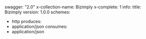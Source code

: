 swagger: "2.0"
x-collection-name: Bizimply
x-complete: 1
info:
  title: Bizimply
  version: 1.0.0
schemes:
- http
produces:
- application/json
consumes:
- application/json